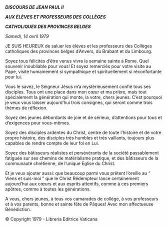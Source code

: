***DISCOURS DE JEAN PAUL II***

***AUX ÉLÈVES ET PROFESSEURS DES COLLÈGES***

***CATHOLIQUES DES PROVINCES BELGES***

*Samedi, 14 avril 1979*

JE SUIS HEUREUX de saluer les élèves et les professeurs des Collèges catholiques des provinces belges d’Anvers, du Brabant et du Limbourg.

Soyez tous félicités d’être venus vivre la semaine sainte à Rome. Quel souvenir inoubliable pour vous! Et soyez remerciés pour votre visite au Pape, visite humainement si sympathique et spirituellement si réconfortante pour lui.

Vous le savez, le Seigneur Jésus m’a mystérieusement confié tous ses disciples. Tous ont une place dans mon cœur et ma prière, mais tout spécialement la génération qui monte, la votre, chers jeunes. C’est pourquoi je veux vous laisser aujourd’hui trois consignes, qui seront comme trois thèmes de réflexion.

Soyez des jeunes débordants de joie et de sérieux, d’attentions pour tous et d’exigences pour vous-mêmes.

Soyez des disciples ardentes du Christ, centre de toute l’histoire et de votre propre histoire, des disciples très humbles et très vaillants, toujours plus capables de rendre compte de leur foi en Lui.

Soyez des bâtisseurs réalistes et persévérants de la société passablement fatiguée sur ses chemins de matérialisme pratique, et des bâtisseurs de la communauté chrétienne, de l’unique Eglise du Christ.

Et je veux ajouter aussi: que beaucoup parmi vous prêtent l’oreille au “ Viens et suis-moi ” que le Christ Rédempteur lance certainement aujourd’hui aux cœurs et aux esprits attentifs, comme à ces premiers apôtres, comme à toutes les générations.

A vous, chers jeunes, à tous vos camarades de collège, à vos professeurs et à vos parents, bonne et sainte fête de Pâques! Avec mon affectueuse Bénédiction.

© Copyright 1979 - Libreria Editrice Vaticana